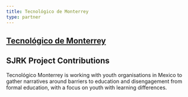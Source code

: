 ```yaml
---
title: Tecnológico de Monterrey
type: partner
---
```

## [Tecnol&oacute;gico de Monterrey](http://tec.mx/en)

## SJRK Project Contributions

Tecnológico Monterrey is working with youth organisations in Mexico to gather narratives around barriers to education and disengagement from formal education, with a focus on youth with learning differences.
